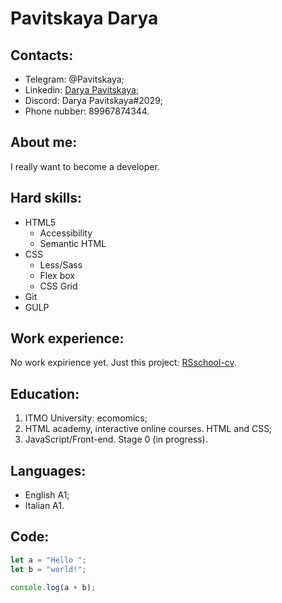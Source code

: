 # Pavitskaya Darya

## Contacts:

+ Telegram: @Pavitskaya;
+ Linkedin: [Darya Pavitskaya](https://www.linkedin.com/in/darya-pavitskaya-419b43205/ "click");
+ Discord: Darya Pavitskaya#2029;
+ Phone nubber: 89967874344.

## About me:

I really want to become a developer.

## Hard skills:
+ HTML5
    * Accessibility
    * Semantic HTML
+ CSS
    * Less/Sass
    * Flex box
    * CSS Grid
+ Git
+ GULP

## Work experience:
No work expirience yet. Just this project: [RSschool-cv](https://github.com/DaryaV95/rsschool-cv).

## Education:
1. ITMO University: ecomomics;
2. HTML academy, interactive online courses. HTML and CSS;
3. JavaScript/Front-end. Stage 0 (in progress).

## Languages:
+ English A1;
+ Italian А1.

## Code:
```javascript
let a = "Hello ";
let b = "world!";

console.log(a + b);
```
